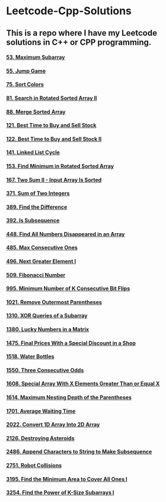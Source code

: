 # Leetcode-Cpp-Solutions

## This is a repo where I have my Leetcode solutions in C++ or CPP programming.

#### [53. Maximum Subarray](https://github.com/PGanaSekhar/Leetcode-Cpp-Solutions/blob/main/53.%20Maximum%20Subarray.cpp)
#### [55. Jump Game](https://github.com/PGanaSekhar/Leetcode-Cpp-Solutions/blob/main/55.%20Jump%20Game.cpp)
#### [75. Sort Colors](https://github.com/PGanaSekhar/Leetcode-Cpp-Solutions/blob/main/75.%20Sort%20Colors.cpp)
#### [81. Search in Rotated Sorted Array II](https://github.com/PGanaSekhar/Leetcode-Cpp-Solutions/blob/main/81.%20Search%20in%20Rotated%20Sorted%20Array%20II.cpp)
#### [88. Merge Sorted Array](https://github.com/PGanaSekhar/Leetcode-Cpp-Solutions/blob/main/88.%20Merge%20Sorted%20Array.cpp)
#### [121. Best Time to Buy and Sell Stock](https://github.com/PGanaSekhar/Leetcode-Cpp-Solutions/blob/main/121.%20Best%20Time%20to%20Buy%20and%20Sell%20Stock.cpp)
#### [122. Best Time to Buy and Sell Stock II](https://github.com/PGanaSekhar/Leetcode-Cpp-Solutions/blob/main/122.%20Best%20Time%20to%20Buy%20and%20Sell%20Stock%20II.cpp)
#### [141. Linked List Cycle](https://github.com/PGanaSekhar/Leetcode-Cpp-Solutions/blob/main/141.%20Linked%20List%20Cycle.cpp)
#### [153. Find Minimum in Rotated Sorted Array](https://github.com/PGanaSekhar/Leetcode-Cpp-Solutions/blob/main/153.%20Find%20Minimum%20in%20Rotated%20Sorted%20Array.cpp)
#### [167. Two Sum II - Input Array Is Sorted](https://github.com/PGanaSekhar/Leetcode-Cpp-Solutions/blob/main/167.%20Two%20Sum%20II%20-%20Input%20Array%20Is%20Sorted.cpp)
#### [371. Sum of Two Integers](https://github.com/PGanaSekhar/Leetcode-Cpp-Solutions/blob/main/371.%20Sum%20of%20Two%20Integers.cpp)
#### [389. Find the Difference](https://github.com/PGanaSekhar/Leetcode-Cpp-Solutions/blob/main/389.%20Find%20the%20Difference.cpp)
#### [392. Is Subsequence](https://github.com/PGanaSekhar/Leetcode-Cpp-Solutions/blob/main/392.%20Is%20Subsequence.cpp)
#### [448. Find All Numbers Disappeared in an Array](https://github.com/PGanaSekhar/Leetcode-Cpp-Solutions/blob/main/448.%20Find%20All%20Numbers%20Disappeared%20in%20an%20Array.cpp)
#### [485. Max Consecutive Ones](https://github.com/PGanaSekhar/Leetcode-Cpp-Solutions/blob/main/485.%20Max%20Consecutive%20Ones.cpp)
#### [496. Next Greater Element I](https://github.com/PGanaSekhar/Leetcode-Cpp-Solutions/blob/main/496.%20Next%20Greater%20Element%20I.cpp)
#### [509. Fibonacci Number](https://github.com/PGanaSekhar/Leetcode-Cpp-Solutions/blob/main/509.%20Fibonacci%20Number.cpp)
#### [995. Minimum Number of K Consecutive Bit Flips](https://github.com/PGanaSekhar/Leetcode-Cpp-Solutions/blob/main/995.%20Minimum%20Number%20of%20K%20Consecutive%20Bit%20Flips.cpp)
#### [1021. Remove Outermost Parentheses](https://github.com/PGanaSekhar/Leetcode-Cpp-Solutions/blob/main/1021.%20Remove%20Outermost%20Parentheses.cpp)
#### [1310. XOR Queries of a Subarray](https://github.com/PGanaSekhar/Leetcode-Cpp-Solutions/blob/main/1310.%20XOR%20Queries%20of%20a%20Subarray.cpp)
#### [1380. Lucky Numbers in a Matrix](https://github.com/PGanaSekhar/Leetcode-Cpp-Solutions/blob/main/1380.%20Lucky%20Numbers%20in%20a%20Matrix.cpp)
#### [1475. Final Prices With a Special Discount in a Shop](https://github.com/PGanaSekhar/Leetcode-Cpp-Solutions/blob/main/1475.%20Final%20Prices%20With%20a%20Special%20Discount%20in%20a%20Shop.cpp)
#### [1518. Water Bottles](https://github.com/PGanaSekhar/Leetcode-Cpp-Solutions/blob/main/1518.%20Water%20Bottles.cpp)
#### [1550. Three Consecutive Odds](https://github.com/PGanaSekhar/Leetcode-Cpp-Solutions/blob/main/1550.%20Three%20Consecutive%20Odds.cpp)
#### [1608. Special Array With X Elements Greater Than or Equal X](https://github.com/PGanaSekhar/Leetcode-Cpp-Solutions/blob/main/1608.%20Special%20Array%20With%20X%20Elements%20Greater%20Than%20or%20Equal%20X.cpp)
#### [1614. Maximum Nesting Depth of the Parentheses](https://github.com/PGanaSekhar/Leetcode-Cpp-Solutions/blob/main/1614.%20Maximum%20Nesting%20Depth%20of%20the%20Parentheses.cpp)
#### [1701. Average Waiting Time](https://github.com/PGanaSekhar/Leetcode-Cpp-Solutions/blob/main/1701.%20Average%20Waiting%20Time.cpp)
#### [2022. Convert 1D Array Into 2D Array](https://github.com/PGanaSekhar/Leetcode-Cpp-Solutions/blob/main/2022.%20Convert%201D%20Array%20Into%202D%20Array.cpp)
#### [2126. Destroying Asteroids](https://github.com/PGanaSekhar/Leetcode-Cpp-Solutions/blob/main/2126.%20Destroying%20Asteroids.cpp)
#### [2486. Append Characters to String to Make Subsequence](https://github.com/PGanaSekhar/Leetcode-Cpp-Solutions/blob/main/2486.%20Append%20Characters%20to%20String%20to%20Make%20Subsequence.cpp)
#### [2751. Robot Collisions](https://github.com/PGanaSekhar/Leetcode-Cpp-Solutions/blob/main/2751.%20Robot%20Collisions.cpp)
#### [3195. Find the Minimum Area to Cover All Ones I](https://github.com/PGanaSekhar/Leetcode-Cpp-Solutions/blob/main/3195.%20Find%20the%20Minimum%20Area%20to%20Cover%20All%20Ones%20I.cpp)
#### [3254. Find the Power of K-Size Subarrays I](https://github.com/PGanaSekhar/Leetcode-Cpp-Solutions/blob/main/3254.%20Find%20the%20Power%20of%20K-Size%20Subarrays%20I.cpp)
